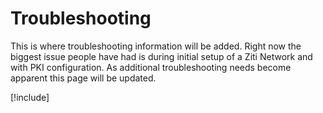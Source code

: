 # Troubleshooting

This is where troubleshooting information will be added. Right now the biggest issue people have had is during initial
setup of a Ziti Network and with PKI configuration. As additional troubleshooting needs become apparent this page will
be updated.

[!include[](pki-troubleshooting.md)]